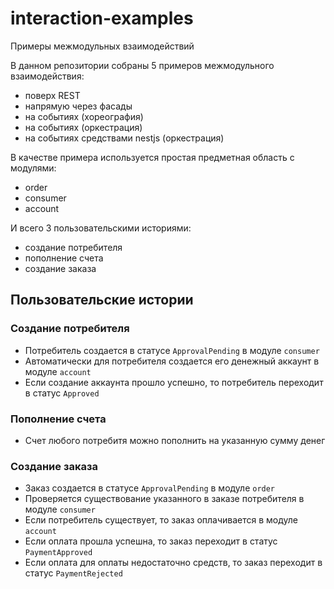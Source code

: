# interaction-examples
Примеры межмодульных взаимодействий

В данном репозитории собраны 5 примеров межмодульного взаимодействия:
* поверх REST
* напрямую через фасады
* на событиях (хореография)
* на событиях (оркестрация)
* на событиях средствами nestjs (оркестрация)

В качестве примера используется простая предметная область с модулями:
* order
* consumer
* account

И всего 3 пользовательскими историями:
* создание потребителя
* пополнение счета
* создание заказа

## Пользовательские истории

### Создание потребителя

* Потребитель создается в статусе `ApprovalPending` в модуле `consumer`
* Автоматически для потребителя создается его денежный аккаунт в модуле `account`
* Если создание аккаунта прошло успешно, то потребитель переходит в статус `Approved`

### Пополнение счета

* Счет любого потребитя можно пополнить на указанную сумму денег

### Создание заказа

* Заказ создается в статусе `ApprovalPending` в модуле `order`
* Проверяется существование указанного в заказе потребителя в модуле `consumer`
* Если потребитель существует, то заказ оплачивается в модуле `account`
* Если оплата прошла успешна, то заказ переходит в статус `PaymentApproved`
* Если оплата для оплаты недостаточно средств, то заказ переходит в статус `PaymentRejected`
